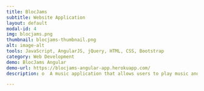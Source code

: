 ```yaml
---
title: BlocJams
subtitle: Website Application
layout: default
modal-id: 4
img: blocjams.png
thumbnail: blocjams-thumbnail.png
alt: image-alt
tools: JavaScript, AngularJS, jQuery, HTML, CSS, Bootstrap
category: Web Development
demo: BlocJams Angular
demo-url: https://blocjams-angular-app.herokuapp.com/
description: o	A music application that allows users to play music and use interactive scroll bars and volume controls on the music player. It was implemented with basic HTML and CSS and dynamic functionality was added to the application using jQuery and AngularJS. BlocJams is a single page application (SPA) and is also mobile view friendly. This was a useful introdocution project to front-end development and web design fundamentals with the use of CSS3 animation, media queries and transitions.

---
```

